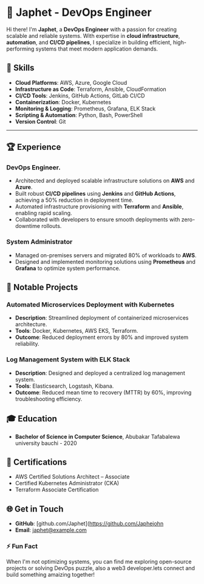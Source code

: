 # 🚀 Japhet - DevOps Engineer

Hi there! I'm **Japhet**, a **DevOps Engineer** with a passion for creating scalable and reliable systems. With expertise in **cloud infrastructure**, **automation**, and **CI/CD pipelines**, I specialize in building efficient, high-performing systems that meet modern application demands.



## 🔧 Skills

- **Cloud Platforms**: AWS, Azure, Google Cloud
- **Infrastructure as Code**: Terraform, Ansible, CloudFormation
- **CI/CD Tools**: Jenkins, GitHub Actions, GitLab CI/CD
- **Containerization**: Docker, Kubernetes
- **Monitoring & Logging**: Prometheus, Grafana, ELK Stack
- **Scripting & Automation**: Python, Bash, PowerShell
- **Version Control**: Git

---

## 🏆 Experience

### DevOps Engineer.
- Architected and deployed scalable infrastructure solutions on **AWS** and **Azure**.
- Built robust **CI/CD pipelines** using **Jenkins** and **GitHub Actions**, achieving a 50% reduction in deployment time.
- Automated infrastructure provisioning with **Terraform** and **Ansible**, enabling rapid scaling.
- Collaborated with developers to ensure smooth deployments with zero-downtime rollouts.

### System Administrator 
- Managed on-premises servers and migrated 80% of workloads to **AWS**.
- Designed and implemented monitoring solutions using **Prometheus** and **Grafana** to optimize system performance.



## 💼 Notable Projects

### Automated Microservices Deployment with Kubernetes
- **Description**: Streamlined deployment of containerized microservices architecture.
- **Tools**: Docker, Kubernetes, AWS EKS, Terraform.
- **Outcome**: Reduced deployment errors by 80% and improved system reliability.

### Log Management System with ELK Stack
- **Description**: Designed and deployed a centralized log management system.
- **Tools**: Elasticsearch, Logstash, Kibana.
- **Outcome**: Reduced mean time to recovery (MTTR) by 60%, improving troubleshooting efficiency.



## 🎓 Education

- **Bachelor of Science in Computer Science**, Abubakar Tafabalewa university bauchi - 2020



## 📜 Certifications

- AWS Certified Solutions Architect – Associate
- Certified Kubernetes Administrator (CKA)
- Terraform Associate Certification



## 🌐 Get in Touch

- **GitHub**: [github.com/Japhet](https://github.com/Japhejohn
- **Email**: [japhet@example.com](mailto:japhet@example.com)



### ⚡ Fun Fact
When I'm not optimizing systems, you can find me exploring open-source projects or solving DevOps puzzle, also a web3 developer.lets connect and build something amaizing together!

